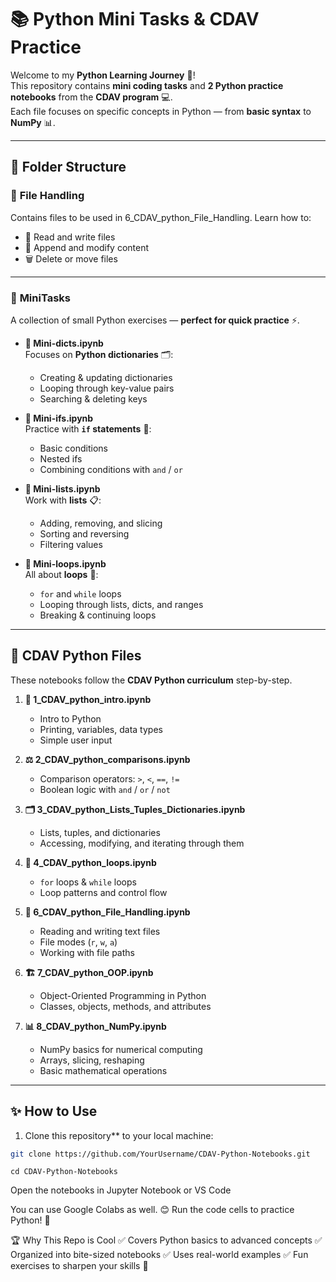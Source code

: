 # 📚 Python Mini Tasks & CDAV Practice  

Welcome to my **Python Learning Journey** 🚀!  
This repository contains **mini coding tasks** and **2 Python practice notebooks** from the **CDAV program** 💻.  
Each file focuses on specific concepts in Python — from **basic syntax** to **NumPy** 📊.  

---

## 📂 Folder Structure  

### 📁 **File Handling**  
Contains files to be used in 6_CDAV_python_File_Handling. Learn how to:
- 📄 Read and write files  
- 📜 Append and modify content  
- 🗑 Delete or move files  
---

### 📁 **MiniTasks**  
A collection of small Python exercises — **perfect for quick practice** ⚡.  

- **📒 Mini-dicts.ipynb**  
  Focuses on **Python dictionaries** 🗂:  
  - Creating & updating dictionaries  
  - Looping through key-value pairs  
  - Searching & deleting keys  

- **📒 Mini-ifs.ipynb**  
  Practice with **`if` statements** 🔀:  
  - Basic conditions  
  - Nested ifs  
  - Combining conditions with `and` / `or`  

- **📒 Mini-lists.ipynb**  
  Work with **lists** 📋:  
  - Adding, removing, and slicing  
  - Sorting and reversing  
  - Filtering values  

- **📒 Mini-loops.ipynb**  
  All about **loops** 🔁:  
  - `for` and `while` loops  
  - Looping through lists, dicts, and ranges  
  - Breaking & continuing loops  

---

## 🐍 **CDAV Python Files**  

These notebooks follow the **CDAV Python curriculum** step-by-step.  

1. **📘 1_CDAV_python_intro.ipynb**  
   - Intro to Python  
   - Printing, variables, data types  
   - Simple user input  

2. **⚖ 2_CDAV_python_comparisons.ipynb**  
   - Comparison operators: `>`, `<`, `==`, `!=`  
   - Boolean logic with `and` / `or` / `not`  

3. **🗂 3_CDAV_python_Lists_Tuples_Dictionaries.ipynb**  
   - Lists, tuples, and dictionaries  
   - Accessing, modifying, and iterating through them  

4. **🔁 4_CDAV_python_loops.ipynb**  
   - `for` loops & `while` loops  
   - Loop patterns and control flow  

5. **📂 6_CDAV_python_File_Handling.ipynb**  
   - Reading and writing text files  
   - File modes (`r`, `w`, `a`)  
   - Working with file paths  

6. **🏗 7_CDAV_python_OOP.ipynb**  
   - Object-Oriented Programming in Python  
   - Classes, objects, methods, and attributes  

7. **📊 8_CDAV_python_NumPy.ipynb**  
   - NumPy basics for numerical computing  
   - Arrays, slicing, reshaping  
   - Basic mathematical operations  

---

## ✨ How to Use  
1. Clone this repository** to your local machine:  
```bash
git clone https://github.com/YourUsername/CDAV-Python-Notebooks.git
```
```
cd CDAV-Python-Notebooks
```
Open the notebooks in Jupyter Notebook or VS Code 

You can use Google Colabs as well. 😊
Run the code cells to practice Python! 🐍


🏆 Why This Repo is Cool
✅ Covers Python basics to advanced concepts
✅ Organized into bite-sized notebooks
✅ Uses real-world examples
✅ Fun exercises to sharpen your skills 🚀
